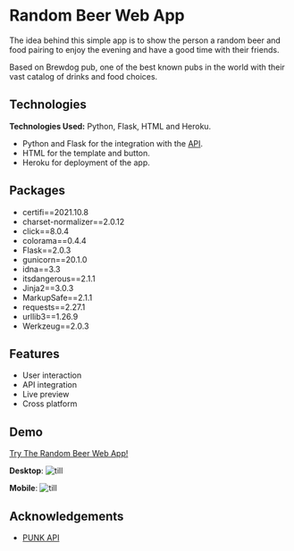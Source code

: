 
# Random Beer Web App

The idea behind this simple app is to show the person a random beer and food pairing to enjoy the evening and have a good time with their friends. 

Based on Brewdog pub, one of the best known pubs in the world with their vast catalog of drinks and food choices.
## Technologies

**Technologies Used:** Python, Flask, HTML and Heroku.

* Python and Flask for the integration with the [API](https://punkapi.com/).
* HTML for the template and button.
* Heroku for deployment of the app.

## Packages

* certifi==2021.10.8
* charset-normalizer==2.0.12
* click==8.0.4
* colorama==0.4.4
* Flask==2.0.3
* gunicorn==20.1.0
* idna==3.3
* itsdangerous==2.1.1
* Jinja2==3.0.3
* MarkupSafe==2.1.1
* requests==2.27.1
* urllib3==1.26.9
* Werkzeug==2.0.3


## Features

- User interaction
- API integration
- Live preview
- Cross platform


## Demo
[Try The Random Beer Web App!](https://randombeerwebapp.herokuapp.com/)

**Desktop**:
![till](https://github.com/igorwsilveira/random_beer_web_app/appdemo1.gif) 

**Mobile**:
![till](https://github.com/igorwsilveira/random_beer_web_app/appdemo2.gif) 


## Acknowledgements

 - [PUNK API](https://punkapi.com/)

